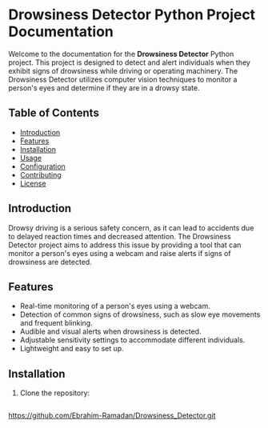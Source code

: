 # Drowsiness Detector Python Project Documentation

Welcome to the documentation for the **Drowsiness Detector** Python project. This project is designed to detect and alert individuals when they exhibit signs of drowsiness while driving or operating machinery. The Drowsiness Detector utilizes computer vision techniques to monitor a person's eyes and determine if they are in a drowsy state.

## Table of Contents

- [Introduction](#introduction)
- [Features](#features)
- [Installation](#installation)
- [Usage](#usage)
- [Configuration](#configuration)
- [Contributing](#contributing)
- [License](#license)

## Introduction

Drowsy driving is a serious safety concern, as it can lead to accidents due to delayed reaction times and decreased attention. The Drowsiness Detector project aims to address this issue by providing a tool that can monitor a person's eyes using a webcam and raise alerts if signs of drowsiness are detected.

## Features

- Real-time monitoring of a person's eyes using a webcam.
- Detection of common signs of drowsiness, such as slow eye movements and frequent blinking.
- Audible and visual alerts when drowsiness is detected.
- Adjustable sensitivity settings to accommodate different individuals.
- Lightweight and easy to set up.

## Installation

1. Clone the repository:
   ```
  https://github.com/Ebrahim-Ramadan/Drowsiness_Detector.git
  ```  ```
